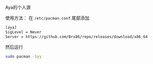 Aya的个人源


使用方法：
在 ```/etc/pacman.conf``` 尾部添加

```bash
[aya]
SigLevel = Never
Server = https://github.com/Brx86/repo/releases/download/x86_64
```

然后运行

```bash
sudo pacman -Syy
```

